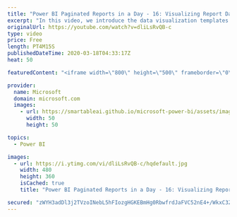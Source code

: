 ```yaml
---
title: "Power BI Paginated Reports in a Day - 16: Visualizing Report Data - Part 3"
excerpt: "In this video, we introduce the data visualization templates  The Power BI Paginated Reports in a Day online course aims to empower you as a report author with the technical knowledge required to create, publish, and distribute Power BI paginated reports. We recommend you watch the videos in the recorded"
originalUrl: https://youtube.com/watch?v=dliLsRvQB-c
type: video
price: Free
length: PT4M15S
publishedDateTime: 2020-03-18T04:33:17Z
heat: 50

featuredContent: "<iframe width=\"800\" height=\"500\" frameborder=\"0\" src=\"https://www.youtube.com/embed/dliLsRvQB-c\" allow=\"accelerometer; autoplay; encrypted-media; gyroscope; picture-in-picture\" allowfullscreen></iframe>"

provider:
  name: Microsoft
  domain: microsoft.com
  images:
    - url: https://smartableai.github.io/microsoft-power-bi/assets/images/organizations/microsoft.com-50x50.jpg
      width: 50
      height: 50

topics:
  - Power BI

images:
  - url: https://i.ytimg.com/vi/dliLsRvQB-c/hqdefault.jpg
    width: 480
    height: 360
    isCached: true
    title: "Power BI Paginated Reports in a Day - 16: Visualizing Report Data - Part 3"

secured: "zWYH3adDl3j2TVzoINebL5hFIozgHGKEBmHg0RbwfrdJaFVC52nE4+/WkxC3Zb4PPeotvp2V1LNS2KAmkMJYpDm29QKwQMXFM4dQTfZPmqbNX6w03jZ4T8W4CaQl+lXUkj7UH0MUsAClaDSa5f/jIv33oMX9HFax7x3CwhVravm3pGtwBPhEACWUN+mV3JLLp8eVHO+N1YWfu1gOApIajvylb+7bezwINqX5QJQ4XfQ0IVdhghxQbwKYKiTOcQ5c+T8Z1lzojozj2zLHvTdi0kU1+bHiPHBS1ddLEB5tzm+MwuBsCPW+NcVRFmkw4j22bZQEAvP1QJontkyHK5K14uiwj6Iu+As2ipYd5WjxnyYKHw7Y4Hb5RWkCZ6Jqn0SzCgWqHA95pw5N6Rw9IVXfFg==;YszmLsEEkYFJvNFmO2sRaw=="
---
```


